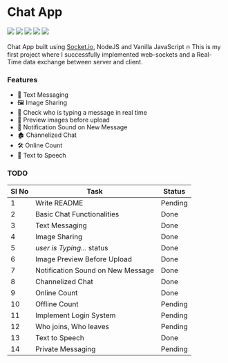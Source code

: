<p align="center">
    <h1>Chat App</h1>
    <a href="https://codeclimate.com/github/thisisabdus/chat-app/maintainability"><img src="https://api.codeclimate.com/v1/badges/7b5aaf13f61105361d3b/maintainability" /></a>
    <a href="https://codeclimate.com/github/thisisabdus/chat-app/test_coverage"><img src="https://api.codeclimate.com/v1/badges/7b5aaf13f61105361d3b/test_coverage" /></a>
    <a href="https://github.com/prettier/prettier"><img src="https://img.shields.io/badge/code_style-prettier-ff69b4.svg?style=flat-square" /></a>
    <a href="https://opensource.org/licenses/MIT"><img src="https://img.shields.io/badge/License-MIT-yellow.svg" /></a>
    <a href="https://david-dm.org/thisisabdus/chat-app"><img src="https://david-dm.org/thisisabdus/chat-app.svg" /></a>
    <br><br>
    Chat App built using <a href="https://socket.io">Socket.io</a>, NodeJS and Vanilla JavaScript 🔥 This is my first project where I successfully implemented web-sockets and a Real-Time data exchange between server and client. 
</p>

### Features

- 💬 Text Messaging 
- 🖼 Image Sharing
- 💬 Check who is typing a message in real time
- 💮 Preview images before upload
- 🔔 Notification Sound on New Message
- 🏚 Channelized Chat
- 🛠 Online Count 
- 💬 Text to Speech

### TODO

| Sl No | Task                              | Status  |
|-------|-----------------------------------|---------|
| 1     | Write README                      | Pending |
| 2     | Basic Chat Functionalities        | Done    |
| 3     | Text Messaging                    | Done    |
| 4     | Image Sharing                     | Done    |
| 5     | _user is Typing..._ status        | Done    |
| 6     | Image Preview Before Upload       | Done    |
| 7     | Notification Sound on New Message | Done    |
| 8     | Channelized Chat                  | Done    |
| 9     | Online Count                      | Done    |
| 10    | Offline Count                     | Pending |
| 11    | Implement Login System            | Pending |
| 12    | Who joins, Who leaves             | Pending |
| 13    | Text to Speech                    | Done    |
| 14    | Private Messaging                 | Pending |
